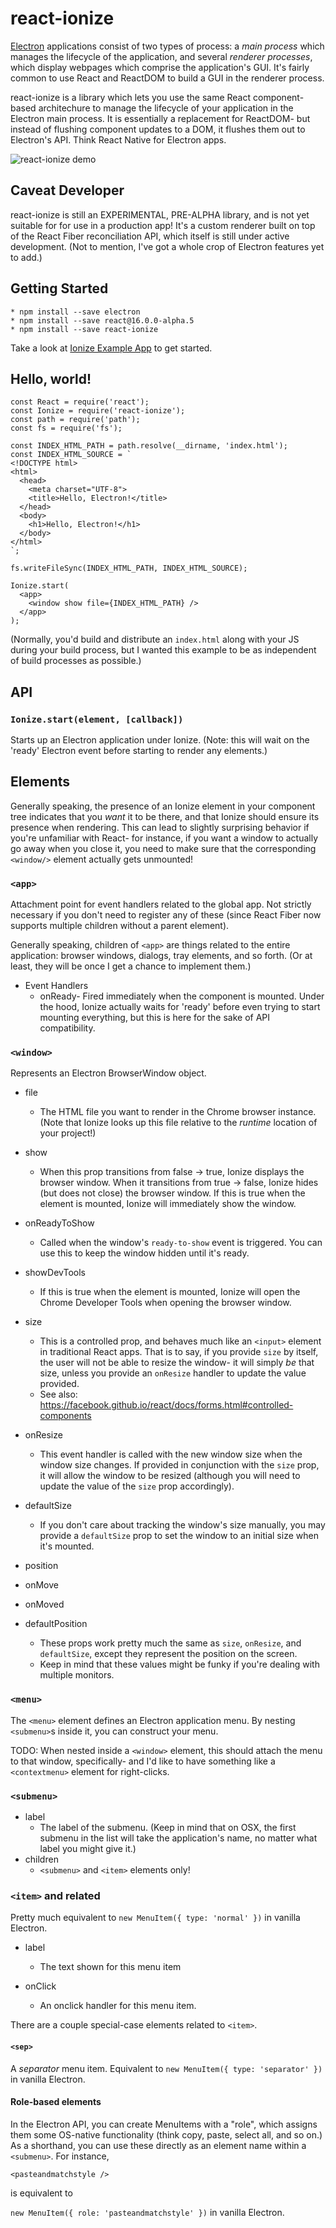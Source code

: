 # react-ionize
[Electron](https://electron.atom.io) applications consist of two types of process: a *main process* which manages the lifecycle of the application, and several *renderer processes*, which display webpages which comprise the application's GUI. It's fairly common to use React and ReactDOM to build a GUI in the renderer process.

react-ionize is a library which lets you use the same React component-based architechure to manage the lifecycle of your application in the Electron main process. It is essentially a replacement for ReactDOM- but instead of flushing component updates to a DOM, it flushes them out to Electron's API. Think React Native for Electron apps.

![react-ionize demo](https://cloud.githubusercontent.com/assets/780461/24886483/b5f61e70-1e09-11e7-8e44-9179a5dc8ab7.gif)

## Caveat Developer
react-ionize is still an EXPERIMENTAL, PRE-ALPHA library, and is not yet
suitable for for use in a production app! It's a custom renderer built on top
of the React Fiber reconciliation API, which itself is still under active
development. (Not to mention, I've got a whole crop of Electron features yet
to add.)

## Getting Started

```
* npm install --save electron
* npm install --save react@16.0.0-alpha.5
* npm install --save react-ionize
```

Take a look at [Ionize Example App](https://github.com/mhink/ionize-example-app) to get started.

## Hello, world!

```
const React = require('react');
const Ionize = require('react-ionize');
const path = require('path');
const fs = require('fs');

const INDEX_HTML_PATH = path.resolve(__dirname, 'index.html');
const INDEX_HTML_SOURCE = `
<!DOCTYPE html>
<html>
  <head>
    <meta charset="UTF-8">
    <title>Hello, Electron!</title>
  </head>
  <body>
    <h1>Hello, Electron!</h1>
  </body>
</html>
`;

fs.writeFileSync(INDEX_HTML_PATH, INDEX_HTML_SOURCE);

Ionize.start(
  <app>
    <window show file={INDEX_HTML_PATH} />
  </app>
);
```

(Normally, you'd build and distribute an `index.html` along with your JS during your build process, but I wanted this example to be as independent of build processes as possible.)

## API
### `Ionize.start(element, [callback])`

Starts up an Electron application under Ionize. (Note: this will wait on the
'ready' Electron event before starting to render any elements.)

## Elements
Generally speaking, the presence of an Ionize element in your component tree
indicates that you _want_ it to be there, and that Ionize should ensure its
presence when rendering. This can lead to slightly surprising behavior if
you're unfamiliar with React- for instance, if you want a window to actually
go away when you close it, you need to make sure that the corresponding `<window/>`
element actually gets unmounted!

### `<app>`
Attachment point for event handlers related to the global app. Not strictly
necessary if you don't need to register any of these (since React Fiber now
supports multiple children without a parent element).

Generally speaking, children of `<app>` are things related to the entire
application: browser windows, dialogs, tray elements, and so forth. (Or at
least, they will be once I get a chance to implement them.)

* Event Handlers
  * onReady- Fired immediately when the component is mounted. Under the hood, Ionize actually waits for 'ready' before even trying to start mounting everything, but this is here for the sake of API compatibility.

### `<window>`
Represents an Electron BrowserWindow object.

* file
  * The HTML file you want to render in the Chrome browser instance. (Note
    that Ionize looks up this file relative to the _runtime_ location of
    your project!)

* show
  * When this prop transitions from false -> true, Ionize displays the
    browser window. When it transitions from true -> false, Ionize hides
    (but does not close) the browser window. If this is true when the
    element is mounted, Ionize will immediately show the window.
    
* onReadyToShow
  * Called when the window's `ready-to-show` event is triggered. You can use this to keep the window hidden until it's ready.

* showDevTools
  * If this is true when the element is mounted, Ionize will open
    the Chrome Developer Tools when opening the browser window.

* size
  * This is a controlled prop, and behaves much like an `<input>` element in traditional React apps. That is to say, if you provide `size` by itself, the user will not be able to resize the window- it will simply *be* that size, unless you provide an `onResize` handler to update the value provided.
  * See also: https://facebook.github.io/react/docs/forms.html#controlled-components

* onResize
  * This event handler is called with the new window size when the window size changes. If provided in conjunction with the `size` prop, it will allow the window to be resized (although you will need to update the value of the `size` prop accordingly). 
  
* defaultSize
  * If you don't care about tracking the window's size manually, you may provide a `defaultSize` prop to set the window to an initial size when it's mounted.

* position
* onMove
* onMoved
* defaultPosition
  * These props work pretty much the same as `size`, `onResize`, and `defaultSize`, except they represent the position on the screen.
  * Keep in mind that these values might be funky if you're dealing with multiple monitors.

### `<menu>`
The `<menu>` element defines an Electron application menu. By nesting `<submenu>`s inside it, you can construct your menu.

TODO: When nested inside a `<window>` element, this should attach the menu to
that window, specifically- and I'd like to have something like a `<contextmenu>`
element for right-clicks.

### `<submenu>`
* label
  * The label of the submenu. (Keep in mind that on OSX, the first submenu in the list will take the application's name, no matter what label you might give it.)
* children
  * `<submenu>` and `<item>` elements only!

### `<item>` and related
Pretty much equivalent to `new MenuItem({ type: 'normal' })` in vanilla Electron.

* label
  * The text shown for this menu item
  
* onClick
  * An onclick handler for this menu item.
  
There are a couple special-case elements related to `<item>`.

#### `<sep>`
A *separator* menu item. Equivalent to `new MenuItem({ type: 'separator' })` in vanilla Electron.

#### Role-based elements
In the Electron API, you can create MenuItems with a "role", which assigns them some OS-native functionality (think copy, paste, select all, and so on.) As a shorthand, you can use these directly as an element name within a `<submenu>`. For instance,

```
<pasteandmatchstyle />
```

is equivalent to 

`new MenuItem({ role: 'pasteandmatchstyle' })` in vanilla Electron.
